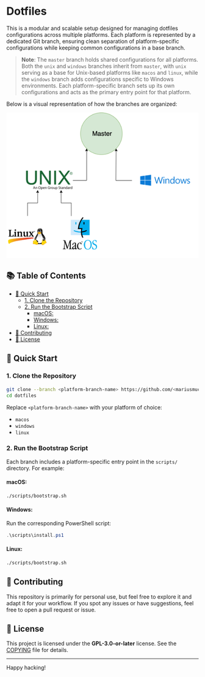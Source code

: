 # Dotfiles

This is a modular and scalable setup designed for managing dotfiles configurations across multiple platforms. Each platform is represented by a dedicated Git branch, ensuring clean separation of platform-specific configurations while keeping common configurations in a base branch.

> **Note**: The `master` branch holds shared configurations for all platforms. Both the `unix` and `windows` branches inherit from `master`, with `unix` serving as a base for Unix-based platforms like `macos` and `linux`, while the `windows` branch adds configurations specific to Windows environments. Each platform-specific branch sets up its own configurations and acts as the primary entry point for that platform.

Below is a visual representation of how the branches are organized:

![Branch Structure Visualization](./branch-structure.png)

## 📚 Table of Contents

- [🚀 Quick Start](#-quick-start)
  - [1. Clone the Repository](#1-clone-the-repository)
  - [2. Run the Bootstrap Script](#2-run-the-bootstrap-script)
    - [macOS:](#macos)
    - [Windows:](#windows)
    - [Linux:](#linux)
- [🌟 Contributing](#-contributing)
- [📜 License](#-license)


## 🚀 Quick Start

### 1. Clone the Repository

```bash
git clone --branch <platform-branch-name> https://github.com/<mariusmucenicu>/<dotfiles>.git dotfiles
cd dotfiles
```

Replace `<platform-branch-name>` with your platform of choice:
- `macos`
- `windows`
- `linux`


### 2. Run the Bootstrap Script

Each branch includes a platform-specific entry point in the `scripts/` directory. For example:

#### macOS:
```bash
./scripts/bootstrap.sh
```

#### Windows:
Run the corresponding PowerShell script:
```powershell
.\scripts\install.ps1
```

#### Linux:
```bash
./scripts/bootstrap.sh
```


## 🌟 Contributing

This repository is primarily for personal use, but feel free to explore it and adapt it for your workflow. If you spot any issues or have suggestions, feel free to open a pull request or issue.


## 📜 License

This project is licensed under the **GPL-3.0-or-later** license. See the [COPYING](COPYING) file for details.

---

Happy hacking!
